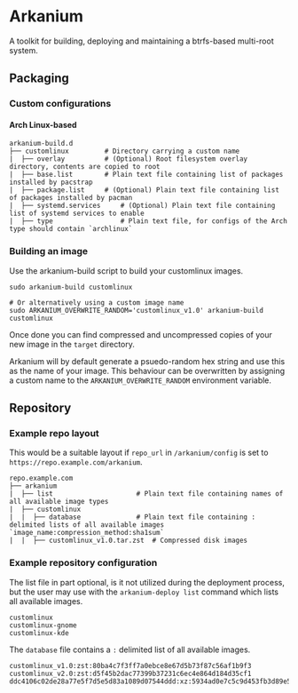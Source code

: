 # Arkanium
A toolkit for building, deploying and maintaining a btrfs-based multi-root system.

## Packaging
### Custom configurations
#### Arch Linux-based
```text
arkanium-build.d
├── customlinux			# Directory carrying a custom name
|  ├── overlay			# (Optional) Root filesystem overlay directory, contents are copied to root
|  ├── base.list		# Plain text file containing list of packages installed by pacstrap
|  ├── package.list		# (Optional) Plain text file containing list of packages installed by pacman
|  ├── systemd.services		# (Optional) Plain text file containing list of systemd services to enable
|  ├── type         		# Plain text file, for configs of the Arch type should contain `archlinux`
```

### Building an image
Use the arkanium-build script to build your customlinux images.

```shell
sudo arkanium-build customlinux

# Or alternatively using a custom image name
sudo ARKANIUM_OVERWRITE_RANDOM='customlinux_v1.0' arkanium-build customlinux
```

Once done you can find compressed and uncompressed copies of your new image in the `target` directory.

Arkanium will by default generate a psuedo-random hex string and use this as the name of your image. This behaviour can be overwritten by assigning a custom name to the `ARKANIUM_OVERWRITE_RANDOM` environment variable.

## Repository

### Example repo layout
This would be a suitable layout if `repo_url` in `/arkanium/config` is set to `https://repo.example.com/arkanium`.
```text
repo.example.com
├── arkanium
|  ├── list		                # Plain text file containing names of all available image types
|  ├── customlinux
|  |  ├── database		        # Plain text file containing : delimited lists of all available images `image_name:compression_method:sha1sum`
|  |  ├── customlinux_v1.0.tar.zst	# Compressed disk images
```

### Example repository configuration
The list file in part optional, is it not utilized during the deployment process, but the user may use with the `arkanium-deploy list` command which lists all available images.
```text
customlinux
customlinux-gnome
customlinux-kde
```

The `database` file contains a `:` delimited list of all available images.
```text
customlinux_v1.0:zst:80ba4c7f3ff7a0ebce8e67d5b73f87c56af1b9f3
customlinux_v2.0:zst:d5f45b2dac77399b37231c6ec4e864d184d35cf1
ddc4106c02de28a77e5f7d5e5d83a1089d07544ddd:xz:5934ad0e7c5c9d453fb3d89e59b8ce71bbec3edc
```
